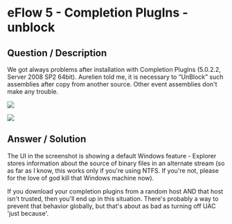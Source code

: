# **eFlow 5 - Completion PlugIns  - unblock** #

## **Question / Description** ##

We got always problems after installation with Completion PlugIns (5.0.2.2, Server 2008 SP2 64bit). Aurelien told me, it is necessary to “UnBlock” such assemblies after copy from another source. Other event assemblies don't make any trouble.

![](http://i.imgur.com/mLVgPeI.png)

![](http://i.imgur.com/ZjothDS.png)




## **Answer / Solution** ##

The UI in the screenshot is showing a default Windows feature - Explorer stores information about the source of binary files in an alternate stream (so as far as I know, this works only if you're using NTFS. If you're not, please for the love of god kill that Windows machine now).

If you download your completion plugins from a random host AND that host isn't trusted, then you'll end up in this situation. There's probably a way to prevent that behavior globally, but that's about as bad as turning off UAC 'just because'.

